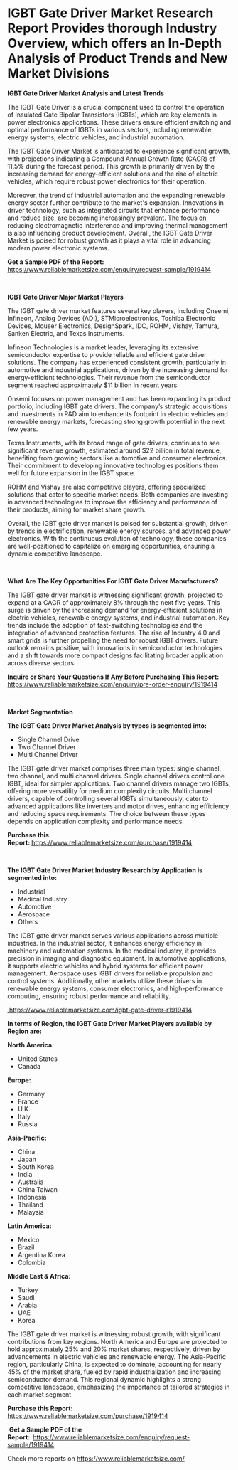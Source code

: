 <p><h1>IGBT Gate Driver Market Research Report Provides thorough Industry Overview, which offers an In-Depth Analysis of Product Trends and New Market Divisions</h1></p><p><strong>IGBT Gate Driver Market Analysis and Latest Trends</strong></p>
<p><p>The IGBT Gate Driver is a crucial component used to control the operation of Insulated Gate Bipolar Transistors (IGBTs), which are key elements in power electronics applications. These drivers ensure efficient switching and optimal performance of IGBTs in various sectors, including renewable energy systems, electric vehicles, and industrial automation. </p><p>The IGBT Gate Driver Market is anticipated to experience significant growth, with projections indicating a Compound Annual Growth Rate (CAGR) of 11.5% during the forecast period. This growth is primarily driven by the increasing demand for energy-efficient solutions and the rise of electric vehicles, which require robust power electronics for their operation. </p><p>Moreover, the trend of industrial automation and the expanding renewable energy sector further contribute to the market's expansion. Innovations in driver technology, such as integrated circuits that enhance performance and reduce size, are becoming increasingly prevalent. The focus on reducing electromagnetic interference and improving thermal management is also influencing product development. Overall, the IGBT Gate Driver Market is poised for robust growth as it plays a vital role in advancing modern power electronic systems.</p></p>
<p><strong>Get a Sample PDF of the Report:&nbsp;</strong> <a href="https://www.reliablemarketsize.com/enquiry/request-sample/1919414?utm_campaign=3092&utm_medium=2&utm_source=Github&utm_content=ia&utm_term=06042025&utm_id=igbt-gate-driver">https://www.reliablemarketsize.com/enquiry/request-sample/1919414</a></p>
<p>&nbsp;</p>
<p><strong>IGBT Gate Driver Major Market Players</strong></p>
<p><p>The IGBT gate driver market features several key players, including Onsemi, Infineon, Analog Devices (ADI), STMicroelectronics, Toshiba Electronic Devices, Mouser Electronics, DesignSpark, IDC, ROHM, Vishay, Tamura, Sanken Electric, and Texas Instruments. </p><p>Infineon Technologies is a market leader, leveraging its extensive semiconductor expertise to provide reliable and efficient gate driver solutions. The company has experienced consistent growth, particularly in automotive and industrial applications, driven by the increasing demand for energy-efficient technologies. Their revenue from the semiconductor segment reached approximately $11 billion in recent years.</p><p>Onsemi focuses on power management and has been expanding its product portfolio, including IGBT gate drivers. The company’s strategic acquisitions and investments in R&D aim to enhance its footprint in electric vehicles and renewable energy markets, forecasting strong growth potential in the next few years.</p><p>Texas Instruments, with its broad range of gate drivers, continues to see significant revenue growth, estimated around $22 billion in total revenue, benefiting from growing sectors like automotive and consumer electronics. Their commitment to developing innovative technologies positions them well for future expansion in the IGBT space.</p><p>ROHM and Vishay are also competitive players, offering specialized solutions that cater to specific market needs. Both companies are investing in advanced technologies to improve the efficiency and performance of their products, aiming for market share growth.</p><p>Overall, the IGBT gate driver market is poised for substantial growth, driven by trends in electrification, renewable energy sources, and advanced power electronics. With the continuous evolution of technology, these companies are well-positioned to capitalize on emerging opportunities, ensuring a dynamic competitive landscape.</p></p>
<p>&nbsp;</p>
<p><strong>What Are The Key Opportunities For IGBT Gate Driver Manufacturers?</strong></p>
<p><p>The IGBT gate driver market is witnessing significant growth, projected to expand at a CAGR of approximately 8% through the next five years. This surge is driven by the increasing demand for energy-efficient solutions in electric vehicles, renewable energy systems, and industrial automation. Key trends include the adoption of fast-switching technologies and the integration of advanced protection features. The rise of Industry 4.0 and smart grids is further propelling the need for robust IGBT drivers. Future outlook remains positive, with innovations in semiconductor technologies and a shift towards more compact designs facilitating broader application across diverse sectors.</p></p>
<p><strong>Inquire or Share Your Questions If Any Before Purchasing This Report:</strong> <a href="https://www.reliablemarketsize.com/enquiry/pre-order-enquiry/1919414?utm_campaign=3092&utm_medium=2&utm_source=Github&utm_content=ia&utm_term=06042025&utm_id=igbt-gate-driver">https://www.reliablemarketsize.com/enquiry/pre-order-enquiry/1919414</a></p>
<p>&nbsp;</p>
<p><strong>Market Segmentation</strong></p>
<p><strong>The IGBT Gate Driver Market Analysis by types is segmented into:</strong></p>
<p><ul><li>Single Channel Drive</li><li>Two Channel Driver</li><li>Multi Channel Driver</li></ul></p>
<p><p>The IGBT gate driver market comprises three main types: single channel, two channel, and multi channel drivers. Single channel drivers control one IGBT, ideal for simpler applications. Two channel drivers manage two IGBTs, offering more versatility for medium complexity circuits. Multi channel drivers, capable of controlling several IGBTs simultaneously, cater to advanced applications like inverters and motor drives, enhancing efficiency and reducing space requirements. The choice between these types depends on application complexity and performance needs.</p></p>
<p><strong>Purchase this Report:&nbsp;</strong><a href="https://www.reliablemarketsize.com/purchase/1919414?utm_campaign=3092&utm_medium=2&utm_source=Github&utm_content=ia&utm_term=06042025&utm_id=igbt-gate-driver">https://www.reliablemarketsize.com/purchase/1919414</a></p>
<p>&nbsp;</p>
<p><strong>The IGBT Gate Driver Market Industry Research by Application is segmented into:</strong></p>
<p><ul><li>Industrial</li><li>Medical Industry</li><li>Automotive</li><li>Aerospace</li><li>Others</li></ul></p>
<p><p>The IGBT gate driver market serves various applications across multiple industries. In the industrial sector, it enhances energy efficiency in machinery and automation systems. In the medical industry, it provides precision in imaging and diagnostic equipment. In automotive applications, it supports electric vehicles and hybrid systems for efficient power management. Aerospace uses IGBT drivers for reliable propulsion and control systems. Additionally, other markets utilize these drivers in renewable energy systems, consumer electronics, and high-performance computing, ensuring robust performance and reliability.</p></p>
<p><a href="https://www.reliablemarketsize.com/igbt-gate-driver-r1919414?utm_campaign=3092&utm_medium=2&utm_source=Github&utm_content=ia&utm_term=06042025&utm_id=igbt-gate-driver">&nbsp;https://www.reliablemarketsize.com/igbt-gate-driver-r1919414</a></p>
<p><strong>In terms of Region, the IGBT Gate Driver Market Players available by Region are:</strong></p>
<p>
    <p> <strong> North America: </strong>
        <ul>
            <li>United States</li>
            <li>Canada</li>
        </ul>
        </p> 
    <p> <strong> Europe: </strong>
        <ul>
            <li>Germany</li>
            <li>France</li>
            <li>U.K.</li>
            <li>Italy</li>
            <li>Russia</li>
        </ul>
        </p> 
    <p> <strong> Asia-Pacific: </strong>
        <ul>
            <li>China</li>
            <li>Japan</li>
            <li>South Korea</li>
            <li>India</li>
            <li>Australia</li>
            <li>China Taiwan</li>
            <li>Indonesia</li>
            <li>Thailand</li>
            <li>Malaysia</li>
        </ul>
        </p> 
    <p> <strong> Latin America: </strong>
        <ul>
            <li>Mexico</li>
            <li>Brazil</li>
            <li>Argentina Korea</li>
            <li>Colombia</li>
        </ul>
        </p> 
    <p> <strong> Middle East & Africa: </strong>
        <ul>
            <li>Turkey</li>
            <li>Saudi</li>
            <li>Arabia</li>
            <li>UAE</li>
            <li>Korea</li>
        </ul>
    </p>
    </p>
<p><p>The IGBT gate driver market is witnessing robust growth, with significant contributions from key regions. North America and Europe are projected to hold approximately 25% and 20% market shares, respectively, driven by advancements in electric vehicles and renewable energy. The Asia-Pacific region, particularly China, is expected to dominate, accounting for nearly 45% of the market share, fueled by rapid industrialization and increasing semiconductor demand. This regional dynamic highlights a strong competitive landscape, emphasizing the importance of tailored strategies in each market segment.</p></p>
<p><strong>Purchase this Report: </strong><a href="https://www.reliablemarketsize.com/purchase/1919414?utm_campaign=3092&utm_medium=2&utm_source=Github&utm_content=ia&utm_term=06042025&utm_id=igbt-gate-driver">https://www.reliablemarketsize.com/purchase/1919414</a></p>
<p>&nbsp;<strong>Get a Sample PDF of the Report:&nbsp;&nbsp;</strong><a href="https://www.reliablemarketsize.com/enquiry/request-sample/1919414?utm_campaign=3092&utm_medium=2&utm_source=Github&utm_content=ia&utm_term=06042025&utm_id=igbt-gate-driver">https://www.reliablemarketsize.com/enquiry/request-sample/1919414</a></p>
<p><strong></strong></p>
<p>Check more reports on <a href="https://www.reliablemarketsize.com/?utm_campaign=3092&utm_medium=2&utm_source=Github&utm_content=ia&utm_term=06042025&utm_id=igbt-gate-driver">https://www.reliablemarketsize.com/</a></p>